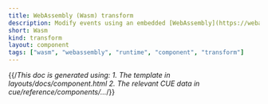 ```yaml
---
title: WebAssembly (Wasm) transform
description: Modify events using an embedded [WebAssembly](https://webassembly.org) (Wasm) virtual machine
short: Wasm
kind: transform
layout: component
tags: ["wasm", "webassembly", "runtime", "component", "transform"]
---
```


{{/*This doc is generated using:
     1. The template in layouts/docs/component.html
2. The relevant CUE data in cue/reference/components/...*/}}
